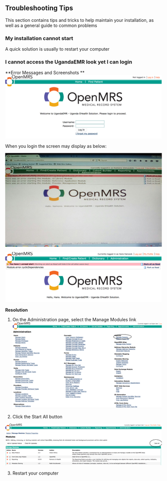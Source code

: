## Troubleshooting Tips

This section contains tips and tricks to help maintain your installation, as well as a general guide to common problems 

### My installation cannot start 
A quick solution is usually to restart your computer

### I cannot access the UgandaEMR look yet I can login 
**Error Messages and Screenshots ** 
![Login Error no modules started](images/login_error_modules_not_started.png)

When you login the screen may display as below:

![Modules not started errors](images/module_not_started_error-1.jpg)

![Modules not started due to cyclic dependencies](images/module_not_started_error_2.png)

**Resolution**

1. On the Administration page, select the Manage Modules link
![Manage Modules](images/manage_modules_link.png)

2. Click the Start All button 

![Start All Modules](images/modules_start_all.png)

3. Restart your computer 


